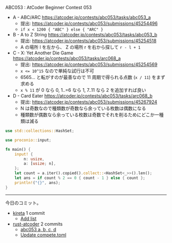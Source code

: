 ABC053 : AtCoder Beginner Contest 053

- A - ABC/ARC
  <https://atcoder.jp/contests/abc053/tasks/abc053_a>
  - 提出: <https://atcoder.jp/contests/abc053/submissions/45254496>
  - `if x < 1200 { "ABC" } else { "ARC" }`
- B - A to Z String
  <https://atcoder.jp/contests/abc053/tasks/abc053_b>
  - 提出: <https://atcoder.jp/contests/abc053/submissions/45254518>
  - A の場所 l を左から、 Z の場所 r を右から探して `r - l + 1`
- C - X: Yet Another Die Game
  <https://atcoder.jp/contests/abc053/tasks/arc068_a>
  - 提出: <https://atcoder.jp/contests/abc053/submissions/45254569>
  - `x <= 10^15` なので単純な試行は不可
  - 6565... と転がすのが最善なので 11 周期で得られる点数 (`x / 11`) をまず求める
  - `x % 11` が 0 なら 0, 1..=6 なら 1, 7..11 なら 2 を追加すれば良い
- D - Card Eater
  <https://atcoder.jp/contests/abc053/tasks/arc068_b>
  - 提出: <https://atcoder.jp/contests/abc053/submissions/45267924>
  - N は奇数なので種類数が奇数なら余っている枚数は偶数になる
  - 種類数が偶数なら余っている枚数は奇数でそれを削るためにどこか一種類は減る

```rust
use std::collections::HashSet;

use proconio::input;

fn main() {
    input! {
        n: usize,
        a: [usize; n],
    };
    let count = a.iter().copied().collect::<HashSet<_>>().len();
    let ans = if count % 2 == 0 { count - 1 } else { count };
    println!("{}", ans);
}
```

---

今日のコミット。

- [kireta](https://github.com/bouzuya/kireta) 1 commit
  - [Add list](https://github.com/bouzuya/kireta/commit/e310407df01ce81bbe6eee3951d04fccb51a45df)
- [rust-atcoder](https://github.com/bouzuya/rust-atcoder) 2 commits
  - [abc053 a, b, c, d](https://github.com/bouzuya/rust-atcoder/commit/af095a3400315237e9f4e7204187c3f2b8fe0ba7)
  - [Update compete.toml](https://github.com/bouzuya/rust-atcoder/commit/3a56970ff61efdd58285723929d8fa7fff730f75)
